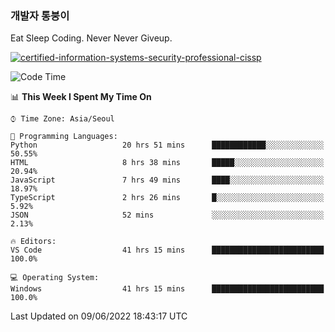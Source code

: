 ### 개발자 통붕이
Eat Sleep Coding.
Never Never Giveup.

[![certified-information-systems-security-professional-cissp](https://user-images.githubusercontent.com/44606727/157613689-acd84ec6-5f8f-4e79-89d9-a8d51f033634.png)](https://www.credly.com/badges/f394a010-85a0-450b-9136-8043af01d71c/public_url)

<!--START_SECTION:waka-->
![Code Time](http://img.shields.io/badge/Code%20Time-0%20secs-blue)

📊 **This Week I Spent My Time On** 

```text
⌚︎ Time Zone: Asia/Seoul

💬 Programming Languages: 
Python                   20 hrs 51 mins      ████████████░░░░░░░░░░░░░   50.55% 
HTML                     8 hrs 38 mins       █████░░░░░░░░░░░░░░░░░░░░   20.94% 
JavaScript               7 hrs 49 mins       ████░░░░░░░░░░░░░░░░░░░░░   18.97% 
TypeScript               2 hrs 26 mins       █░░░░░░░░░░░░░░░░░░░░░░░░   5.92% 
JSON                     52 mins             ░░░░░░░░░░░░░░░░░░░░░░░░░   2.13%

🔥 Editors: 
VS Code                  41 hrs 15 mins      █████████████████████████   100.0%

💻 Operating System: 
Windows                  41 hrs 15 mins      █████████████████████████   100.0%

```


 Last Updated on 09/06/2022 18:43:17 UTC
<!--END_SECTION:waka-->
